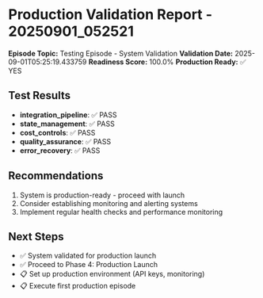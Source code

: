 # Production Validation Report - 20250901_052521

**Episode Topic:** Testing Episode - System Validation
**Validation Date:** 2025-09-01T05:25:19.433759
**Readiness Score:** 100.0%
**Production Ready:** ✅ YES

## Test Results

- **integration_pipeline**: ✅ PASS
- **state_management**: ✅ PASS
- **cost_controls**: ✅ PASS
- **quality_assurance**: ✅ PASS
- **error_recovery**: ✅ PASS

## Recommendations

1. System is production-ready - proceed with launch
2. Consider establishing monitoring and alerting systems
3. Implement regular health checks and performance monitoring

## Next Steps

- ✅ System validated for production launch
- ✅ Proceed to Phase 4: Production Launch
- 📋 Set up production environment (API keys, monitoring)
- 📋 Execute first production episode
